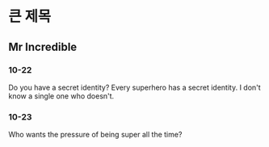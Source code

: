 # 큰 제목

## Mr Incredible

### 10-22
Do you have a secret identity?
Every superhero has a secret identity.
I don't know a single one who doesn't.
### 10-23
Who wants the pressure of being super all the time?

